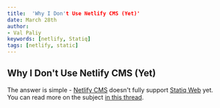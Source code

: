 ```yaml
---
title:  'Why I Don't Use Netlify CMS (Yet)'
date: March 28th
author:
- Val Paliy
keywords: [netlify, Statiq]
tags: [netlify, static]
---
```


## Why I Don't Use Netlify CMS (Yet)

The answer is simple - [Netlify CMS](https://www.netlifycms.org/) doesn't fully support [Statiq Web](https://statiq.dev/web/) yet. You can read more on the subject [in this thread](https://answers.netlify.com/t/integrating-netlify-cms-into-statiq-website-config-yml-not-found/).
